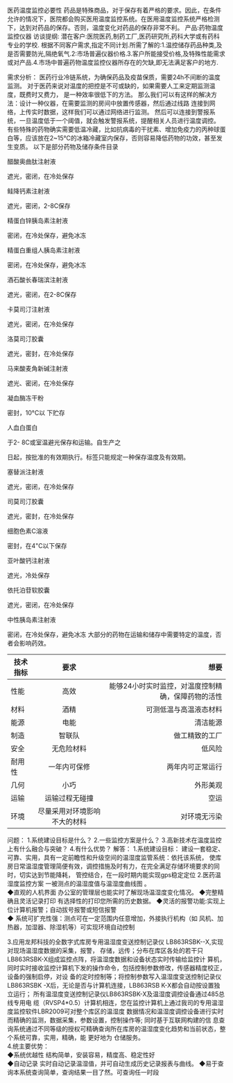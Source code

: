 医药温度监控必要性
药品是特殊商品，对于保存有着严格的要求。因此，在条件允许的情况下，医院都会购买医用温度监控系统。在医用温度监控系统严格检测下，达到对药品的保存。否则，温度变化对药品的保存非常不利。
产品:药物温度监控仪器
访谈提纲:
潜在客户:医院医药,制药工厂,医药研究所,药科大学或有药科专业的学校.
根据不同客户需求,指定不同计划.所需了解的:1.温控储存药品种类,及是否需要防光,隔绝氧气.2:市场普遍仪器价格.3.客户所能接受价格,及特殊性能需求或对产品.4.市场中普遍药物温度监控仪器所存在的欠缺,即无法满足客户的地方.
  
需求分析：        医药行业冷链系统，为确保药品及疫苗保质，需要24h不间断的温度监测。
                 对于医药来说对温度的把控是不可或缺的，如果需要人工来定期监测温度，既费时又费力，
                 是一种效率很低下的方法。
                 那么我们可以有这样的解决方法：设计一种仪器，在需要监测的房间中放置传感器，然后通过线路
                 连接到网络，上传实时数据，这样我们可以通过网络进行监测。
                 然后可以连接到警报系统，一旦温度低于一个阈值，就会触发警报系统，提醒相关人员进行温度调控。
                 有些特殊的药物确实需要低温冷藏，比如抗病毒的干扰素、增加免疫力的丙种球蛋白等，应该放在2~15℃的冰箱冷藏室内保存，否则容易降低药物的功效，甚至发生变质。
                 以下是部分药物及储存条件目录

醋酸奥曲肽注射液

遮光，密闭，在冷处保存

鲑降钙素注射液

遮光，密闭，2-8C保存

精蛋白锌胰岛素注射液

密闭，在冷处保存，避免冰冻

精蛋白重组人胰岛素注射液

密闭，在冷处保存，避免冰冻

酒石酸长春瑞滨注射液

遮光，密闭，在2-8C保存

卡莫司汀注射液

遮光，密闭，在冷处保存

洛莫司汀胶囊

遮光，密封，在冷处保存

马来酸麦角新碱注射液

遮光、密闭，在冷处保存

凝血酶冻干粉

密封，10°C以 下贮存

人血白蛋白

于2- 8C或室温避光保存和运输。自生产之

日起，按批准的有效期执行。标签只能规定一种保存温度及有效期。

塞替派注射液

遮光，密闭，在冷处保存

司莫司汀胶囊

遮光，密封，在冷处保存

细胞色素C溶液

密封，在4"C以下保存

亚叶酸钙注射液

遮光，冷处保存

依托泊苷软胶囊

遮光，密闭，在冷处保存

中性胰岛素注射液

密闭，在冷处保存，避免冰冻
大部分的药物在运输和储存中需要特定的温度，否者会影响药效。

|技术指标|要求|想要|
|---|:--:|---:|
|性能|高效|能够24小时实时监控，对温度控制精确，保障药物的活性|
|材料|酒精|可测低温与高温液态材料|
|能源|电能|清洁能源|
|制造|智联队|做工精致的工厂|
|安全|无危险材料|低风险|
|耐用性|一年内可保修|两年内可正常运行|
|几何|小巧|外形美观|
|运输|运输过程无碰撞|空运|
|环境|尽量采用对环境影响不大的材料|对环境无污染|


问题：
1.系统建设目标是什么？
2.一些监控方案是什么？
3.高新技术在温度监控上有什么融合与突破？
4.有什么优势？
解答：
1.系统建设目标：   建设一套稳定、可靠、实用，具有一定前瞻性和升级空间的温湿度监管系统：依托该系统，
使库房日常温湿度管理简便有效，调控措施及时有力，在完全满足存储环境要求的同时，切实达到节能降耗，
管控结合，在一段时期内能实现gps稳定定位
2.医药温湿度监控方案  一被测点的温湿度值与温湿度曲线图 。    
◆直观的人机界面 办公室的管理层也能实时了解现场温湿度变化情况。
◆完整精确且灵活记录打印 有选择性的打印您所需的历史数据。 
◆灵活的报警功能:实现上位计算机报警；自动拔号报警或短信报警  
◆ 系统可扩充性强：测点可在一定范围内任意增加，外接执行机构（如 风机、加热器，加湿器、除湿机等）可实现环境自动控制

3.应用龙邦科技的全数字式库房专用温湿度变送控制记录仪 LB863RSBK--X,实现对现场温湿度数据的采集，报警，
存储，远传；分布在库区各处的若干只LB863RSBK-X组成监控点阵，将温湿度数据和设备状态实时传输给监控计
算机，同时实时接收监控计算机下发的操作命令，包括控制参数修改，传感器精度校正，设备的强制启停，对设
备的定时控制等；将控制参数写入温湿度变送控制记录仪LB863RSBK -X后，无论是否与计算机连接，LB863RSB
K-X都会自动按设置独立运行；  所有温湿度变送控制记录仪LB863RSBK-X及温湿度调控设备通过485总线专用电
缆（RVSP4*0.5）计算机相连，您在监控计算机上通过我司的专用温湿度监控软件LBR2009可对整个库区的温湿度
数据情况和温湿度调控设备进行实时而精确的监测，数据采集，参数设置，控制操作等;  同时基于互联网构建的信
息查询系统通过不同等级的授权可精确查询所在库房的温湿度变化趋势和当前状态，整个系统可靠，实用，精确，能
更好地为 仓储服务。  
4.统主要优势：  
◆系统优越性 结构简单，安装容易，精度高、稳定性好  
◆自动记录  实时自动记录温湿值，并可自动生成历史记录报表与曲线。
◆易于查询本系统查询简单，查询结果一目了然。可查询任一时段

